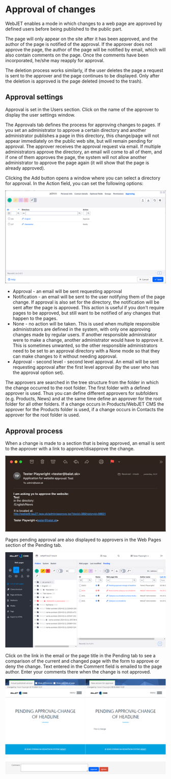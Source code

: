 # Approval of changes

WebJET enables a mode in which changes to a web page are approved by defined users before being published to the public part.

The page will only appear on the site after it has been approved, and the author of the page is notified of the approval. If the approver does not approve the page, the author of the page will be notified by email, which will also contain comments on the page. Once the comments have been incorporated, he/she may reapply for approval.

The deletion process works similarly, if the user deletes the page a request is sent to the approver and the page continues to be displayed. Only after the deletion is approved is the page deleted (moved to the trash).

## Approval settings

Approval is set in the Users section. Click on the name of the approver to display the user settings window.

The Approvals tab defines the process for approving changes to pages. If you set an administrator to approve a certain directory and another administrator publishes a page in this directory, this change/page will not appear immediately on the public web site, but will remain pending for approval. The approver receives the approval request via email. If multiple administrators approve the directory, an email will come to all of them, and if one of them approves the page, the system will not allow another administrator to approve the page again (it will show that the page is already approved).

Clicking the Add button opens a window where you can select a directory for approval. In the Action field, you can set the following options:

![](../../../admin/users/users-tab-approving.png)

- Approval - an email will be sent requesting approval
- Notification - an email will be sent to the user notifying them of the page change. If approval is also set for the directory, the notification will be sent after the page is approved. This action is useful if you don't require pages to be approved, but still want to be notified of any changes that happen to the pages.
- None - no action will be taken. This is used when multiple responsible administrators are defined in the system, with only one approving changes made by regular users. If another responsible administrator were to make a change, another administrator would have to approve it. This is sometimes unwanted, so the other responsible administrators need to be set to an approval directory with a None mode so that they can make changes to it without needing approval.
- Approval - second level - second level approval. An email will be sent requesting approval after the first level approval (by the user who has the approval option set).

The approvers are searched in the tree structure from the folder in which the change occurred to the root folder. The first folder with a defined approver is used. Thus you can define different approvers for subfolders (e.g. Products, News) and at the same time define an approver for the root folder for all other folders. If a change occurs in Products/WebJET CMS the approver for the Products folder is used, if a change occurs in Contacts the approver for the root folder is used.

## Approval process

When a change is made to a section that is being approved, an email is sent to the approver with a link to approve/disapprove the change.

![](approve-email.png)

Pages pending approval are also displayed to approvers in the Web Pages section of the Pending tab.

![](approve-tab.png)

Click on the link in the email or the page title in the Pending tab to see a comparison of the current and changed page with the form to approve or deny the change. Text entered in the Comment field is emailed to the page author. Enter your comments there when the change is not approved.

![](approve-form.png)

